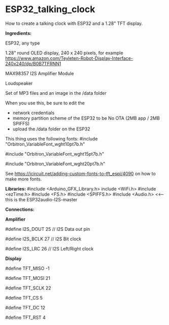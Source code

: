 # ESP32_talking_clock
How to create a talking clock with ESP32 and a 1.28" TFT display.

**Ingredients:**

ESP32, any type

1.28" round OLED display, 240 x 240 pixels, for example https://www.amazon.com/Teyleten-Robot-Display-Interface-240x240/dp/B0B7TFRNN1

MAX98357 I2S Amplifier Module

Loudspeaker

Set of MP3 files and an image in the /data folder

When you use this, be sure to edit the 
  - network credentials
  - memory partition scheme of the ESP32 to be No OTA (2MB app / 2MB SPIFFS)
  - upload the /data folder on the ESP32

This thing uses the following fonts:
#include "Orbitron_VariableFont_wght10pt7b.h"

#include "Orbitron_VariableFont_wght15pt7b.h"

#include "Orbitron_VariableFont_wght20pt7b.h"

See https://icircuit.net/adding-custom-fonts-to-tft_espi/4090 on how to make more fonts.

**Libraries:**
#include <Arduino_GFX_Library.h>
include <WiFi.h>
#include <ezTime.h>
#include <FS.h>
#include <SPIFFS.h>
#include <Audio.h> <<-- this is the ESP32audio-I2S-master

**Connections:**

**Amplifier**

#define I2S_DOUT 25        // I2S Data out pin

#define I2S_BCLK 27        // I2S Bit clock

#define I2S_LRC  26        // I2S Left/Right clock


**Display**

#define TFT_MISO -1

#define TFT_MOSI 21

#define TFT_SCLK 22

#define TFT_CS   5

#define TFT_DC   12

#define TFT_RST  4


